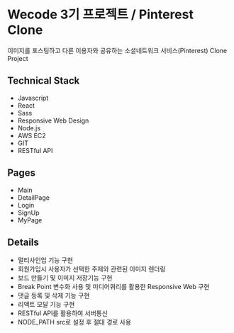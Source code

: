 # Wecode 3기 프로젝트 / Pinterest Clone  

 이미지를 포스팅하고 다른 이용자와 공유하는 소셜네트워크 서비스(Pinterest) Clone Project

## Technical Stack

- Javascript
- React
- Sass
- Responsive Web Design
- Node.js
- AWS EC2
- GIT 
- RESTful API


## Pages

- Main
- DetailPage
- Login
- SignUp
- MyPage

## Details

- 멀티사인업 기능 구현 
- 회원가입시 사용자가 선택한 주제와 관련된 이미지 렌더링
- 보드 만들기 및 이미지 저장기능 구현
- Break Point 변수화 사용 및 미디어쿼리를 활용한 Responsive Web 구현
- 댓글 등록 및 삭제 기능 구현
- 리액트 모달 기능 구현
- RESTful API를 활용하여 서버통신
- NODE_PATH src로 설정 후 절대 경로 사용
